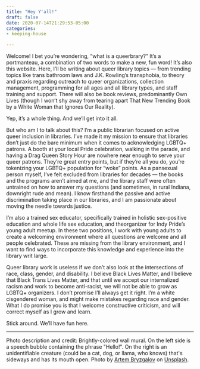 ```yaml
---
title: "Hey Y'all!"
draft: false
date: 2020-07-14T21:29:53-05:00
categories:
- keeping-house

---
```


Welcome! I bet you’re wondering, “what is a queerbrary?” It’s a portmanteau, a combination of two words to make a new, fun word! It’s also this website. Here, I’ll be writing about queer library topics — from trending topics like trans bathroom laws and J.K. Rowling’s transphobia, to theory and praxis regarding outreach to queer organizations, collection management, programming for all ages and all library types, and staff training and support. There will also be book reviews, predominantly Own Lives (though I won’t shy away from tearing apart That New Trending Book by a White Woman that Ignores Our Reality).

Yep, it’s a whole thing. And we’ll get into it all.

But who am I to talk about this? I’m a public librarian focused on active queer inclusion in libraries. I’ve made it my mission to ensure that libraries don’t just do the bare minimum when it comes to acknowledging LGBTQ+ patrons. A booth at your local Pride celebration, walking in the parade, and having a Drag Queen Story Hour are nowhere near enough to serve your queer patrons. They’re great entry points, but if they’re all you do, you’re tokenizing your LGBTQ+ population for “woke” points. As a pansexual person myself, I’ve felt excluded from libraries for decades — the books and the programs aren’t aimed at me, and the library staff were often untrained on how to answer my questions (and sometimes, in rural Indiana, downright rude and mean). I know firsthand the passive and active discrimination taking place in our libraries, and I am passionate about moving the needle towards justice.

I’m also a trained sex educator, specifically trained in holistic sex-positive education and whole life sex education, and theorganizer for Indy Pride’s young adult meetup. In these two positions, I work with young adults to create a welcoming environment where all questions are welcome and all people celebrated. These are missing from the library environment, and I want to find ways to incorporate this knowledge and experience into the library writ large.

Queer library work is useless if we don’t also look at the intersections of race, class, gender, and disability. I believe Black Lives Matter, and I believe that Black Trans Lives Matter, and that until we accept our internalized racism and work to become anti-racist, we will not be able to grow as LGBTQ+ organizers. I don’t promise I’ll always get it right. I’m a white cisgendered woman, and might make mistakes regarding race and gender. What I do promise you is that I welcome constructive criticism, and will correct myself as I grow and learn.

Stick around. We’ll have fun here.

---
Photo description and credit: Brightly-colored wall mural. On the left side is a speech bubble containing the phrase "Hello!". On the right is an unidentifiable creature (could be a cat, dog, or llama, who knows) that's sideways and has its mouth open. Photo by <a href="https://unsplash.com/@abrizgalov?utm_source=unsplash&utm_medium=referral&utm_content=creditCopyText">Artem Bryzgalov</a> on <a href="https://unsplash.com/photos/qHMf-I-JAXo?utm_source=unsplash&utm_medium=referral&utm_content=creditCopyText">Unsplash</a>.
  